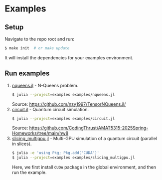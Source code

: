 # Examples

## Setup

Navigate to the repo root and run:
```bash
$ make init  # or make update
```
It will install the dependencies for your examples environment.

## Run examples

1. [nqueens.jl](nqueens.jl) - N-Queens problem.
    ```bash
    $ julia --project=examples examples/nqueens.jl
    ```
    Source: https://github.com/nzy1997/TensorNQueens.jl/
2. [circuit.jl](circuit.jl) - Quantum circuit simulation.
    ```bash
    $ julia --project=examples examples/circuit.jl
    ```
    Source: https://github.com/CodingThrust/AMAT5315-2025Spring-Homeworks/tree/main/hw8
3. [slicing_multigpu.jl](slicing_multigpu.jl) - Multi-GPU simulation of a quantum circuit (parallel in slices).
    ```bash
    $ julia -e 'using Pkg; Pkg.add("CUDA")'
    $ julia --project=examples examples/slicing_multigpu.jl
    ```
    Here, we first install `CUDA` package in the global environment, and then run the example.